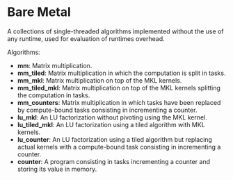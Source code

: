 # Bare Metal

A collections of single-threaded algorithms implemented without the use of any
runtime, used for evaluation of runtimes overhead.

Algorithms:

- **mm**: Matrix multiplication.
- **mm_tiled**: Matrix multiplication in which the computation is split in tasks.
- **mm_mkl**: Matrix multiplication on top of the MKL kernels.
- **mm_tiled_mkl**: Matrix multiplication on top of the MKL kernels splitting
  the computation in tasks.
- **mm_counters**: Matrix multiplication in which  tasks have been replaced by
  compute-bound tasks consisting in incrementing a counter.
- **lu_mkl**: An LU factorization without pivoting using the MKL kernel.
- **lu_tiled_mkl**: An LU factorization using a tiled algorithm with MKL kernels.
- **lu_counter**: An LU factorization using a tiled algorithm but replacing
  actual kernels with a compute-bound task consisting in incrementing a
  counter.
- **counter**: A program consisting in tasks incrementing a counter and storing
  its value in memory.

